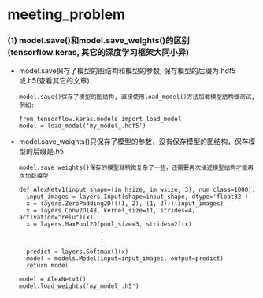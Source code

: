 # meeting_problem

### (1) model.save()和model.save_weights()的区别(tensorflow.keras, 其它的深度学习框架大同小异)
  
  * model.save保存了模型的图结构和模型的参数, 保存模型的后缀为.hdf5或.h5(查看其它的文章)
    ```
    model.save()保存了模型的图结构, 直接使用load_model()方法加载模型结构做测试, 例如:
    
    from tensorflow.keras.models import load_model
    model = load_model('my_model_.hdf5')
    ```
  * model.save_weights()只保存了模型的参数，没有保存模型的图结构，保存模型的后缀是.h5
    ```
    model.save_weights()保存的模型就稍微复杂了一些，还需要再次描述模型结构才能再次加载模型
     
    def AlexNetv1(input_shape=(im_hsize, im_wsize, 3), num_class=1000):
      input_images = layers.Input(shape=input_shape, dtype='float32')
      x = layers.ZeroPadding2D(((1, 2), (1, 2)))(input_images)
      x = layers.Conv2D(48, kernel_size=11, strides=4, activation="relu")(x)
      x = layers.MaxPool2D(pool_size=3, strides=2)(x)
                           .
                           .
                           .
      predict = layers.Softmax()(x)
      model = models.Model(input=input_images, output=predict)
      return model
      
    model = AlexNetv1()
    model.load_weights('my_model_.h5')
    ```
  
